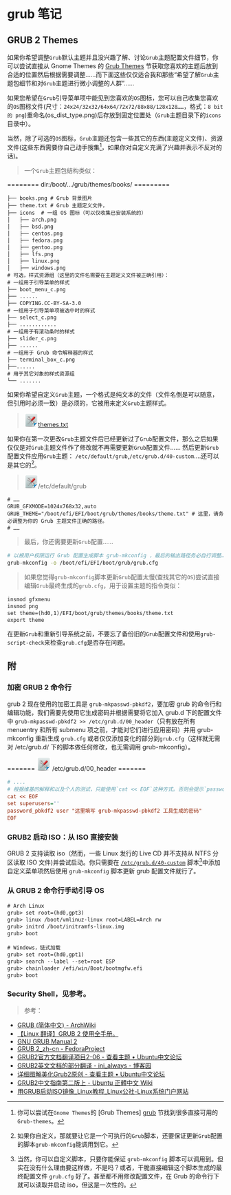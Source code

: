 <link href="../css/style.css" rel="stylesheet" type="text/css" />


# grub 笔记

## GRUB 2 Themes
如果你希望调整`Grub`默认主题并且没兴趣了解、讨论`Grub`主题配置文件细节，你可以尝试直接从 Gnome Themes 的 [Grub Themes][grub_themes] 节获取您喜欢的主题后放到合适的位置然后根据需要调整……而下面这些仅仅适合我和那些“希望了解`Grub`主题包细节和对`Grub`主题进行微小调整的人群”……

如果您希望在`Grub`引导菜单项中能见到您喜欢的`OS`图标，您可以自己收集您喜欢的`OS`图标文件(尺寸：`24x24/32x32/64x64/72x72/88x88/128x128……`，格式：`8 bit 的 png`)重命名(os\_dist\_type.png)后存放到固定位置处（`Grub`主题目录下的`icons`目录中）。

当然，除了可选的`OS`图标，`Grub`主题还包含一些其它的东西(主题定义文件)、资源文件(这些东西需要你自己动手搜集[^1]，如果你对自定义充满了兴趣并表示不反对的话)。

>  一个`Grub`主题包结构类似：

======== dir:/boot/.../grub/themes/books/ =========

```log
├── books.png # Grub 背景图片
├── theme.txt # Grub 主题定义文件，
├── icons  # 一组 OS 图标（可以仅收集已安装系统的）
│   ├── arch.png
│   ├── bsd.png
│   ├── centos.png
│   ├── fedora.png
│   ├── gentoo.png
│   ├── lfs.png
│   ├── linux.png
│   ├── windows.png
# 可选，样式资源组（这里的文件名需要在主题定义文件被正确引用）：
# 一组用于引导菜单的样式
├── boot_menu_c.png 
├── ......
├── COPYING.CC-BY-SA-3.0
# 一组用于引导菜单项被选中时的样式
├── select_c.png 
├── ............
# 一组用于有滚动条时的样式
├── slider_c.png 
├── ......
# 一组用于 Grub 命令解释器的样式
├── terminal_box_c.png 
├──......
# 用于其它对象的样式资源组
└── .......
```

 如果你希望自定义`Grub`主题，一个格式是纯文本的文件（文件名倒是可以随意，但引用时必须一致）是必须的，它被用来定义`Grub`主题样式。

> ![](images/tips/conf.png)[themes.txt](config/themes.txt)

如果你在第一次更改`Grub`主题文件后已经更新过了`Grub`配置文件，那么之后如果仅仅是对`Grub`主题文件作了修改就不再需要更新`Grub`配置文件…… 然后更新`Grub`配置文件应用`Grub`主题： `/etc/default/grub`,`/etc/grub.d/40-custom`....还可以是其它的[^2]。


> ![](images/tips/conf.png)/etc/default/grub 

```config
# ……
GRUB_GFXMODE=1024x768x32,auto
GRUB_THEME="/boot/efi/EFI/boot/grub/themes/books/theme.txt" # 这里，请务必调整为你的 Grub 主题文件正确的路径。
# ……
```

> 最后，你还需要更新`Grub`配置……

```Bash
# 以根用户权限运行 Grub 配置生成脚本 grub-mkconfig ，最后的输出路径务必自行调整……
grub-mkconfig -o /boot/efi/EFI/boot/grub/grub.cfg
```

> 如果您觉得`grub-mkconfig`脚本更新`Grub`配置太慢(查找其它的`OS`)尝试直接编辑`Grub`最终生成的`grub.cfg`，用于设置主题的指令类似：

```config
insmod gfxmenu
insmod png
set theme=(hd0,1)/EFI/boot/grub/themes/books/theme.txt 
export theme
```

在更新`Grub`和重新引导系统之前，不要忘了备份旧的`Grub`配置文件和使用`grub-script-check`来检查`grub.cfg`是否存在问题。


## 附
### 加密 GRUB 2 命令行

grub 2 现在使用的加密工具是 `grub-mkpasswd-pbkdf2`，要加密 grub 的命令行和编辑功能，我们需要先使用它生成密码并根据需要将它加入 grub.d 下的配置文件中 `grub-mkpasswd-pbkdf2 >> /etc/grub.d/00_header`（只有放在所有 menuentry 和所有 submenu 项之前，才能对它们进行应用密码）并用 grub-mkconfig 重新生成 `grub.cfg` 或者仅仅添加变化的部分到`grub.cfg`（这样就无需对 /etc/grub.d/ 下的脚本做任何修改，也无需调用 grub-mkconfig）。

======= ![](images/tips/conf.png) /etc/grub.d/00_header =======

```cfg
# ....
# 根据维基的解释和以及个人的测试，只能使用`cat << EOF`这种方式。否则会提示`password_pbkdf2`命令无法找到。
cat << EOF 
set superusers=''
password_pbkdf2 user "这里填写 grub-mkpasswd-pbkdf2 工具生成的密码"
EOF
```

### GRUB2 启动 ISO：从 ISO 直接安装

GRUB 2 支持读取 iso（然而，一些 Linux 发行的 Live CD 并不支持从 NTFS 分区读取 ISO 文件)并尝试启动。你只需要在 [`/etc/grub.d/40-custom`](config/40_custom) 脚本[^others]中添加自定义菜单项然后使用 `grub-mkconfig` 脚本更新 grub 配置文件就行了。

[^others]: 当然，你可以自定义脚本，只要你能保证 `grub-mkconfig` 脚本可以调用到。但实在没有什么理由要这样做，不是吗？或者，干脆直接编辑这个脚本生成的最终配置文件 `grub.cfg` 好了。甚至都不用修改配置文件，在 Grub 的命令行下就可以读取并启动 iso，但这是一次性的。

### 从 GRUB 2 命令行手动引导 OS

```
# Arch Linux
grub> set root=(hd0,gpt3)
grub> linux /boot/vmlinuz-linux root=LABEL=Arch rw
grub> initrd /boot/initramfs-linux.img
grub> boot

# Windows，链式加载 
grub> set root=(hd0,gpt1)
grub> search --label --set=root ESP
grub> chainloader /efi/win/Boot/bootmgfw.efi
grub> boot
```

### Security Shell，见参考。

[grub_themes]: https://www.gnome-look.org/browse/cat/109/ord/latest/

> 参考：

+ [GRUB (简体中文) - ArchWiki][grub]
+ [【Linux 翻译】GRUB 2 使用全手册。](https://www.douban.com/group/topic/35734437/?author=1#sep)
+ [GNU GRUB Manual 2](http://www.gnu.org/software/grub/manual/grub.html#chainloader)
+ [GRUB 2_zh-cn - FedoraProject](https://fedoraproject.org/wiki/GRUB_2/zh-cn)
+ [GRUB2官方文档翻译项目2-06 - 查看主题 • Ubuntu中文论坛](http://forum.ubuntu.org.cn/viewtopic.php?t=470163)
+ [GRUB2英文文档的部分翻译 - ini_always - 博客园](http://www.cnblogs.com/ini_always/archive/2011/04/08/2009654.html)
+ [详细图解美化Grub2原创 - 查看主题 • Ubuntu中文论坛](http://forum.ubuntu.org.cn/viewtopic.php?t=257189)
+ [GRUB2中文指南第二版上 - Ubuntu 正體中文 Wiki][grub_]
+ [用GRUB启动ISO镜像_Linux教程_Linux公社-Linux系统门户网站](http://www.linuxidc.com/Linux/2015-01/111838.htm)

[grub_]: http://wiki.ubuntu-tw.org/index.php?title=GRUB2%E4%B8%AD%E6%96%87%E6%8C%87%E5%8D%97%E7%AC%AC%E4%BA%8C%E7%89%88(%E4%B8%8A%EF%BC%89)

[grub]: https://wiki.archlinux.org/index.php/GRUB_(%E7%AE%80%E4%BD%93%E4%B8%AD%E6%96%87)#x86_64

[^1]: 你可以尝试在`Gnome Themes`的 [Grub Themes] [grub] 节找到很多直接可用的`Grub-themes`。

[^2]: 如果你自定义，那就要让它是一个可执行的`Grub`脚本，还要保证更新`Grub`配置的脚本`grub-mkconfig`能调用到它。

